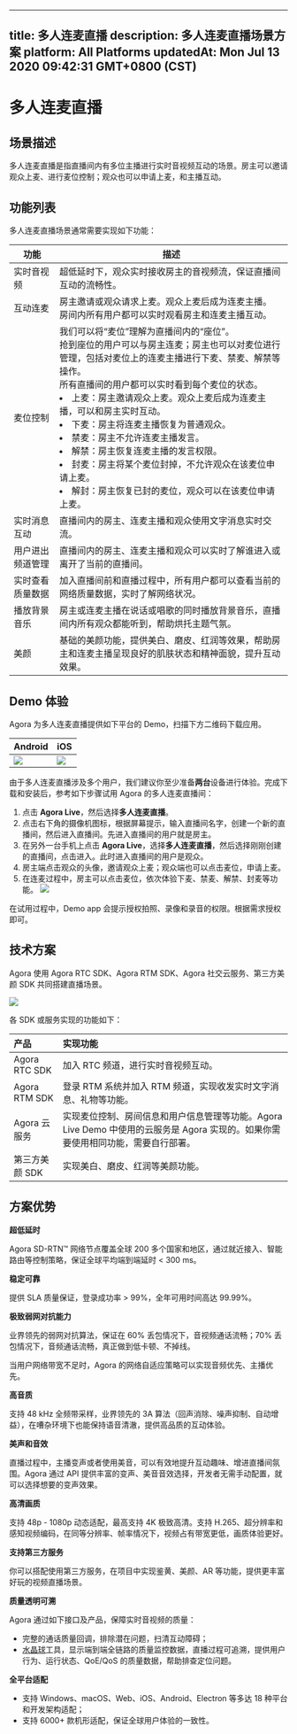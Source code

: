 
---
title: 多人连麦直播
description: 多人连麦直播场景方案
platform: All Platforms
updatedAt: Mon Jul 13 2020 09:42:31 GMT+0800 (CST)
---
# 多人连麦直播
## 场景描述

多人连麦直播是指直播间内有多位主播进行实时音视频互动的场景。房主可以邀请观众上麦、进行麦位控制；观众也可以申请上麦，和主播互动。

## 功能列表

多人连麦直播场景通常需要实现如下功能：

| 功能             | 描述                                        |
| ---------------- | ---------------- |
| 实时音视频  | 超低延时下，观众实时接收房主的音视频流，保证直播间互动的流畅性。 |
| 互动连麦    | 房主邀请或观众请求上麦。观众上麦后成为连麦主播。<br>房间内所有用户都可以实时观看房主和连麦主播互动。 |
| 麦位控制       | 我们可以将“麦位”理解为直播间内的“座位”。<br>抢到座位的用户可以与房主连麦；房主也可以对麦位进行管理，包括对麦位上的连麦主播进行下麦、禁麦、解禁等操作。<br>所有直播间的用户都可以实时看到每个麦位的状态。<li>上麦：房主邀请观众上麦。观众上麦后成为连麦主播，可以和房主实时互动。<li>下麦：房主将连麦主播恢复为普通观众。<li>禁麦：房主不允许连麦主播发言。<li>解禁：房主恢复连麦主播的发言权限。<li>封麦：房主将某个麦位封掉，不允许观众在该麦位申请上麦。<li>解封：房主恢复已封的麦位，观众可以在该麦位申请上麦。|
| 实时消息互动     | 直播间内的房主、连麦主播和观众使用文字消息实时交流。         |
| 用户进出频道管理| 直播间内的房主、连麦主播和观众可以实时了解谁进入或离开了当前的直播间。 |
| 实时查看质量数据 | 加入直播间前和直播过程中，所有用户都可以查看当前的网络质量数据，实时了解网络状况。 |
| 播放背景音乐     | 房主或连麦主播在说话或唱歌的同时播放背景音乐，直播间内所有观众都能听到，帮助烘托主题气氛。 |
| 美颜      | 基础的美颜功能，提供美白、磨皮、红润等效果，帮助房主和连麦主播呈现良好的肌肤状态和精神面貌，提升互动效果。 |


## Demo 体验

Agora 为多人连麦直播提供如下平台的 Demo，扫描下方二维码下载应用。

| Android | iOS | 
| ---------------- | ---------------- |
| ![](https://web-cdn.agora.io/docs-files/1594967781846)      | ![](https://web-cdn.agora.io/docs-files/1594287505817)      | 


由于多人连麦直播涉及多个用户，我们建议你至少准备**两台**设备进行体验。完成下载和安装后，参考如下步骤试用 Agora 的多人连麦直播间：

1. 点击 **Agora Live**，然后选择**多人连麦直播**。
2. 点击右下角的摄像机图标，根据屏幕提示，输入直播间名字，创建一个新的直播间，然后进入直播间。先进入直播间的用户就是房主。
3. 在另外一台手机上点击 **Agora Live**，选择**多人连麦直播**，然后选择刚刚创建的直播间，点击进入。此时进入直播间的用户是观众。
4. 房主端点击观众的头像，邀请观众上麦；观众端也可以点击麦位，申请上麦。
5. 在连麦过程中，房主可以点击麦位，依次体验下麦、禁麦、解禁、封麦等功能。
![](https://web-cdn.agora.io/docs-files/1594288620769)
<div class="alert note">在试用过程中，Demo app 会提示授权拍照、录像和录音的权限。根据需求授权即可。</div>

## 技术方案

Agora 使用 Agora RTC SDK、Agora RTM SDK、Agora 社交云服务、第三方美颜 SDK 共同搭建直播场景。

![](https://web-cdn.agora.io/docs-files/1594632737635)

各 SDK 或服务实现的功能如下：

| 产品           | 实现功能                                                     |
| :------------- | :----------------------------------------------------------- |
| Agora RTC SDK  | 加入 RTC 频道，进行实时音视频互动。                          |
| Agora RTM SDK  | 登录 RTM 系统并加入 RTM 频道，实现收发实时文字消息、礼物等功能。 |
| Agora 云服务   | 实现麦位控制、房间信息和用户信息管理等功能。Agora Live Demo 中使用的云服务是 Agora 实现的。如果你需要使用相同功能，需要自行部署。 |
| 第三方美颜 SDK | 实现美白、磨皮、红润等美颜功能。                           |



## 方案优势

**超低延时**

Agora SD-RTN™ 网络节点覆盖全球 200 多个国家和地区，通过就近接入、智能路由等控制策略，保证全球平均端到端延时 < 300 ms。

**稳定可靠**

提供 SLA 质量保证，登录成功率 > 99%，全年可用时间高达 99.99%。

**极致弱网对抗能力**

业界领先的弱网对抗算法，保证在 60% 丢包情况下，音视频通话流畅；70% 丢包情况下，音频通话流畅，真正做到低卡顿、不掉线。

当用户网络带宽不足时，Agora 的网络自适应策略可以实现音频优先、主播优先。

**高音质**

支持 48 kHz 全频带采样，业界领先的 3A 算法（回声消除、噪声抑制、自动增益），在嘈杂环境下也能保持语音清澈，提供高品质的互动体验。

**美声和音效**

直播过程中，主播变声或者使用美音，可以有效地提升互动趣味、增进直播间氛围。Agora 通过 API 提供丰富的变声、美音音效选择，开发者无需手动配置，就可以选择想要的变声效果。

**高清画质**

支持 48p - 1080p 动态适配，最高支持 4K 极致高清。支持 H.265、超分辨率和感知视频编码，在同等分辨率、帧率情况下，视频占有带宽更低，画质体验更好。

**支持第三方服务**

你可以搭配使用第三方服务，在项目中实现鉴黄、美颜、AR 等功能，提供更丰富好玩的视频直播场景。

**质量透明可溯**

Agora 通过如下接口及产品，保障实时音视频的质量：

- 完整的通话质量回调，排除潜在问题，扫清互动障碍；
- [水晶球](https://console.agora.io/analytics/call/search)工具，显示端到端全链路的质量监控数据，直播过程可追溯，提供用户行为、运行状态、QoE/QoS 的质量数据，帮助排查定位问题。

**全平台适配**

- 支持 Windows、macOS、Web、iOS、Android、Electron 等多达 18 种平台和开发架构适配；
- 支持 6000+ 款机形适配，保证全球用户体验的一致性。
